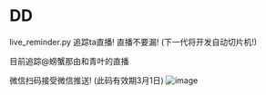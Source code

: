 # DD

live_reminder.py 追踪ta直播! 直播不要漏! (下一代将开发自动切片机!)

目前追踪@螃蟹那由和青叶的直播

微信扫码接受微信推送! (此码有效期3月1日)
![image](https://user-images.githubusercontent.com/70561268/151774369-b7215bc7-ecbb-4adf-845d-795a7fc94946.png)
